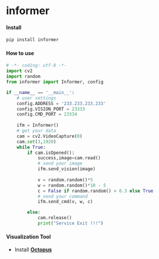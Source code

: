 # informer

#### Install
```bash
pip install informer
```

#### How to use
```python
# -*- coding: utf-8 -*-
import cv2
import random
from informer import Informer, config

if __name__ == '__main__':
    # user settings
	config.ADDRESS = '233.233.233.233'
	config.VISION_PORT = 23333
	config.CMD_PORT = 23334
	
    ifm = Informer()
    # get your data
    cam = cv2.VideoCapture(0)
    cam.set(3,1920)
    while True:
        if cam.isOpened(): 
            success,image=cam.read()
            # send your image
            ifm.send_vision(image)
            
            v = random.random()*5
            w = random.random()*10 - 5
            c = False if random.random() > 0.3 else True
            # send your command
            ifm.send_cmd(v, w, c)

        else:
            cam.release()
            print("Service Exit !!!")
```

#### Visualization Tool
* Install **[Octopus](https://github.com/IamWangYunKai/Octopus)**